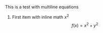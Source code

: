 This is a test with multiline equations
1. First item with inline math $x^2$
   $$
   f(x) = x^2 + y^2
   $$
